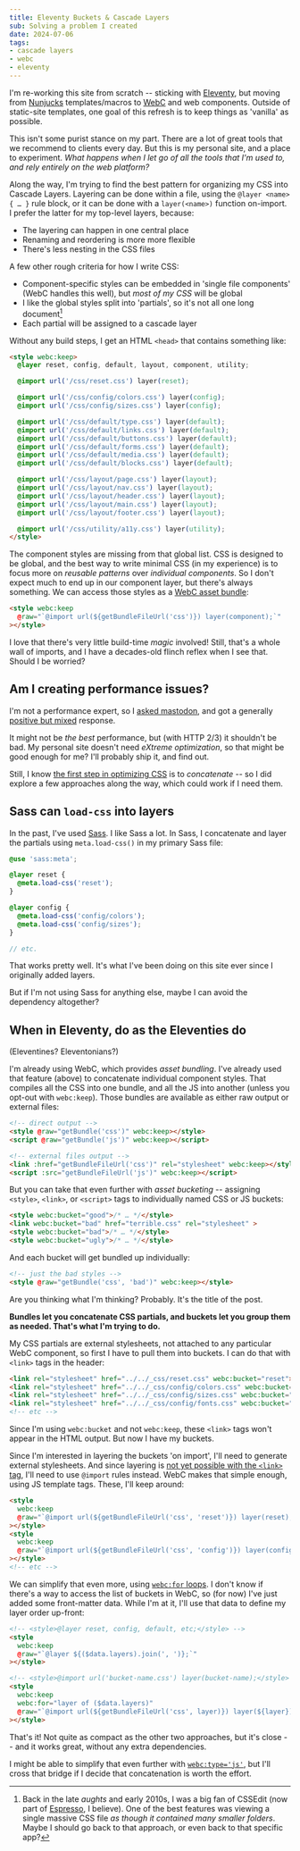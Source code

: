 ```yaml
---
title: Eleventy Buckets & Cascade Layers
sub: Solving a problem I created
date: 2024-07-06
tags:
- cascade layers
- webc
- eleventy
---
```


I'm re-working this site from scratch --
sticking with [Eleventy](https://www.11ty.dev/),
but moving from
[Nunjucks](https://www.11ty.dev/docs/languages/nunjucks/) templates/macros
to [WebC](https://www.11ty.dev/docs/languages/webc/)
and web components.
Outside of static-site templates,
one goal of this refresh
is to keep things as 'vanilla' as possible.

This isn't some purist stance on my part.
There are a lot of great tools
that we recommend to clients every day.
But this is my personal site,
and a place to experiment.
_What happens when I let go
of all the tools that I'm used to,
and rely entirely on the web platform?_

Along the way,
I'm trying to find the best pattern
for organizing my CSS into Cascade Layers.
Layering can be done within a file,
using the `@layer <name> { … }` rule block,
or it can be done with a `layer(<name>)` function
on-import.
I prefer the latter
for my top-level layers, because:

- The layering can happen in one central place
- Renaming and reordering is more more flexible
- There's less nesting in the CSS files

A few other rough criteria
for how I write CSS:

- Component-specific styles
  can be embedded in
  'single file components' (WebC handles this well),
  but _most of my CSS_ will be global
- I like the global styles split into 'partials',
  so it's not all one long document[^css-edit]
- Each partial will be assigned
  to a cascade layer

[^css-edit]: Back in the late _aughts_
and early 2010s,
I was a big fan of CSSEdit
(now part of [Espresso](https://espressoapp.com), I believe).
One of the best features was viewing
a single massive CSS file
_as though it contained many smaller folders_.
Maybe I should go back to that approach,
or even back to that specific app?

Without any build steps,
I get an HTML `<head>`
that contains something like:

```html
<style webc:keep>
  @layer reset, config, default, layout, component, utility;

  @import url('/css/reset.css') layer(reset);

  @import url('/css/config/colors.css') layer(config);
  @import url('/css/config/sizes.css') layer(config);

  @import url('/css/default/type.css') layer(default);
  @import url('/css/default/links.css') layer(default);
  @import url('/css/default/buttons.css') layer(default);
  @import url('/css/default/forms.css') layer(default);
  @import url('/css/default/media.css') layer(default);
  @import url('/css/default/blocks.css') layer(default);

  @import url('/css/layout/page.css') layer(layout);
  @import url('/css/layout/nav.css') layer(layout);
  @import url('/css/layout/header.css') layer(layout);
  @import url('/css/layout/main.css') layer(layout);
  @import url('/css/layout/footer.css') layer(layout);

  @import url('/css/utility/a11y.css') layer(utility);
</style>
```

The component styles are missing from that global list.
CSS is designed to be global,
and the best way to write minimal CSS
(in my experience)
is to focus more on _reusable patterns_
over _individual components_.
So I don't expect much to end up
in our component layer,
but there's always something.
We can access those styles
as a [WebC asset bundle](https://www.11ty.dev/docs/languages/webc/#asset-bundling):

```html
<style webc:keep
  @raw="`@import url(${getBundleFileUrl('css')}) layer(component);`"
></style>
```

I love that there's
very little build-time _magic_ involved!
Still, that's a whole wall of imports,
and I have a decades-old flinch reflex
when I see that.
Should I be worried?

## Am I creating performance issues?

I'm not a performance expert,
so I [asked mastodon](https://front-end.social/@mia/112741641485635928),
and got a generally
[positive but mixed](https://gomakethings.com/modular-css-and-different-ways-to-structure-your-stylesheets/)
response.

It might not be _the best_ performance,
but (with HTTP 2/3) it shouldn't be bad.
My personal site doesn't need
_eXtreme optimization_,
so that might be good enough for me?
I'll probably ship it,
and find out.

Still,
I know
[the first step in optimizing CSS](https://csswizardry.com/2023/10/the-three-c-concatenate-compress-cache/)
is to _concatenate_ --
so I did explore a few approaches
along the way,
which could work if I need them.

## Sass can `load-css` into layers

In the past, I've used [Sass](https://sass-lang.com).
I like Sass a lot.
In Sass,
I concatenate and layer the partials
using `meta.load-css()`
in my primary Sass file:

```scss
@use 'sass:meta';

@layer reset {
  @meta.load-css('reset');
}

@layer config {
  @meta.load-css('config/colors');
  @meta.load-css('config/sizes');
}

// etc.
```

That works pretty well.
It's what I've been doing on this site
ever since I originally added layers.

But if I'm not using Sass for anything else,
maybe I can avoid the dependency altogether?

## When in Eleventy, do as the Eleventies do

(Eleventines? Eleventonians?)

I'm already using WebC,
which provides _asset bundling_.
I've already used that feature (above)
to concatenate individual component styles.
That compiles all the CSS
into one bundle,
and all the JS into another
(unless you opt-out with `webc:keep`).
Those bundles are available
as either raw output
or external files:

```html
<!-- direct output -->
<style @raw="getBundle('css')" webc:keep></style>
<script @raw="getBundle('js')" webc:keep></script>

<!-- external files output -->
<link :href="getBundleFileUrl('css')" rel="stylesheet" webc:keep></style>
<script :src="getBundleFileUrl('js')" webc:keep></script>
```

But you can take that even further
with _asset bucketing_ --
assigning `<style>`, `<link>`, or `<script>` tags
to individually named CSS or JS buckets:

```html
<style webc:bucket="good">/* … */</style>
<link webc:bucket="bad" href="terrible.css" rel="stylesheet" >
<style webc:bucket="bad">/* … */</style>
<style webc:bucket="ugly">/* … */</style>
```

And each bucket will get bundled up individually:

```html
<!-- just the bad styles -->
<style @raw="getBundle('css', 'bad')" webc:keep></style>
```

Are you thinking what I'm thinking?
Probably. It's the title of the post.

**Bundles let you concatenate CSS partials,
and buckets let you group them as needed.
That's what I'm trying to do.**

My CSS partials are external stylesheets,
not attached to any particular WebC component,
so first I have to pull them into buckets.
I can do that with `<link>` tags in the header:

```html
<link rel="stylesheet" href="../../_css/reset.css" webc:bucket="reset">
<link rel="stylesheet" href="../../_css/config/colors.css" webc:bucket="config">
<link rel="stylesheet" href="../../_css/config/sizes.css" webc:bucket="config">
<link rel="stylesheet" href="../../_css/config/fonts.css" webc:bucket="config">
<!-- etc -->
```

Since I'm using `webc:bucket` and not `webc:keep`,
these `<link>` tags won't appear in the HTML output.
But now I have my buckets.

Since I'm interested in layering the buckets 'on import',
I'll need to generate external stylesheets.
And since layering is
[not yet possible with the `<link>` tag](https://css.oddbird.net/layers/link-layer/),
I'll need to use `@import` rules instead.
WebC makes that simple enough,
using JS template tags.
These, I'll keep around:

```html
<style
  webc:keep
  @raw="`@import url(${getBundleFileUrl('css', 'reset')}) layer(reset);`"
></style>
<style
  webc:keep
  @raw="`@import url(${getBundleFileUrl('css', 'config')}) layer(config);`"
></style>
<!-- etc -->
```

We can simplify that even more,
using [`webc:for` loops](https://www.11ty.dev/docs/languages/webc/#webcfor-loops).
I don't know if there's a way
to access the list of buckets in WebC,
so (for now) I've just added some front-matter data.
While I'm at it,
I'll use that data to define my layer order up-front:

```html
<!-- <style>@layer reset, config, default, etc;</style> -->
<style
  webc:keep
  @raw="`@layer ${($data.layers).join(', ')};`"
></style>

<!-- <style>@import url('bucket-name.css') layer(bucket-name);</style> -->
<style
  webc:keep
  webc:for="layer of ($data.layers)"
  @raw="`@import url(${getBundleFileUrl('css', layer)}) layer(${layer});`"
></style>
```

That's it!
Not quite as compact
as the other two approaches,
but it's close --
and it works great,
without any extra dependencies.

I might be able to simplify that even further
with [`webc:type='js'`](https://www.11ty.dev/docs/languages/webc/#using-javascript-to-generate-content),
but I'll cross that bridge
if I decide that concatenation is
worth the effort.
